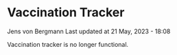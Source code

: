 Vaccination Tracker
================
Jens von Bergmann
Last updated at 21 May, 2023 - 18:08

Vaccination tracker is no longer functional.
